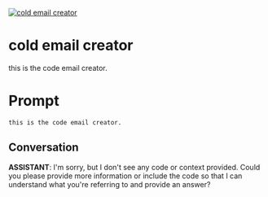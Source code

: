 
[![cold email creator](https://flow-prompt-covers.s3.us-west-1.amazonaws.com/icon/realistic/real_1.png)]()
# cold email creator 
this is the code email creator.

# Prompt

```
this is the code email creator.
```

## Conversation

**ASSISTANT**: I'm sorry, but I don't see any code or context provided. Could you please provide more information or include the code so that I can understand what you're referring to and provide an answer?


